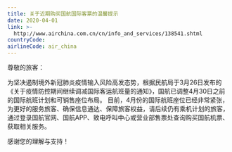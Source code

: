 ```yaml
---
title: 关于近期购买国航国际客票的温馨提示
date: 2020-04-01
link: >-
  http://www.airchina.com.cn/cn/info_and_services/138541.shtml
countryCode:
airlineCode: air_china
---
```

尊敬的旅客：

为坚决遏制境外新冠肺炎疫情输入风险高发态势，根据民航局于3月26日发布的《关于疫情防控期间继续调减国际客运航班量的通知》，国航已调整4月30日之前的国际航班计划和可销售座位布局。 目前，4月份的国际航班座位已经非常紧张，为更好的服务旅客、确保信息通达、保障旅客权益，请后续仍有乘机计划的旅客，通过登录国航官网、国航APP、致电呼叫中心或营业部售票处查询购买国航机票、获取相关服务。

感谢您的理解与支持！
